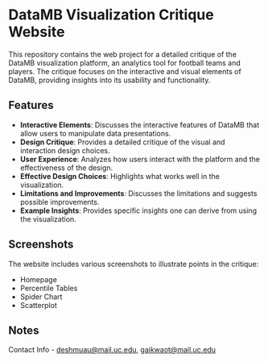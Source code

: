 # DataMB Visualization Critique Website

This repository contains the web project for a detailed critique of the DataMB visualization platform, an analytics tool for football teams and players. The critique focuses on the interactive and visual elements of DataMB, providing insights into its usability and functionality.

## Features

- **Interactive Elements**: Discusses the interactive features of DataMB that allow users to manipulate data presentations.
- **Design Critique**: Provides a detailed critique of the visual and interaction design choices.
- **User Experience**: Analyzes how users interact with the platform and the effectiveness of the design.
- **Effective Design Choices**: Highlights what works well in the visualization.
- **Limitations and Improvements**: Discusses the limitations and suggests possible improvements.
- **Example Insights**: Provides specific insights one can derive from using the visualization.

## Screenshots

The website includes various screenshots to illustrate points in the critique:
- Homepage
- Percentile Tables
- Spider Chart
- Scatterplot

## Notes

Contact Info - deshmuau@mail.uc.edu, gaikwaot@mail.uc.edu
